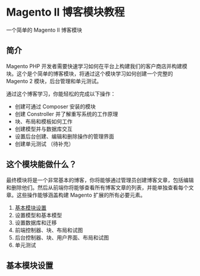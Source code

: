 # Magento II 博客模块教程
一个简单的 Magento II 博客模块
## 简介
Magento PHP 开发者需要快速学习如何在平台上构建我们的客户商店并构建模块。这个是个简单的博客模块，将通过这个模块学习如何创建一个完整的 Magento 2 模块，后台管理和单元测试。

通过这个博客学习，你能轻松的完成以下操作：

- 创建可通过 Composer 安装的模块
- 创建 Constroller 并了解重写系统的工作原理
- 块、布局和模板如何工作
- 创建模型并与数据库交互
- 设置后台创建、编辑和删除操作的管理界面
- 创建单元测试 （待补充）

## 这个模块能做什么？

最终模块将是一个非常基本的博客，你将能够通过管理员创建博客文章，包括编辑和删除他们。然后从前端你将能够查看所有博客文章的列表，并能单独查看每个文章。这些操作能够涵盖构建 Magento 扩展的所有必要元素。

1. [基本模块设置](基本模块设置)
2. 设置模型和基本模型
3. 设置数据库和迁移
4. 前端控制器、块、布局和试图
5. 后台控制器、块、用户界面、布局和试图
6. 单元测试


## 基本模块设置


